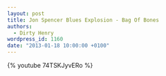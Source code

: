```yaml
---
layout: post
title: Jon Spencer Blues Explosion - Bag Of Bones
authors:
  - Dirty Henry
wordpress_id: 1160
date: "2013-01-18 10:00:00 +0100"
---
```


{% youtube 74TSKJyvERo %}
